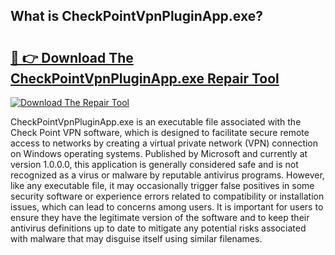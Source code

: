 ## What is CheckPointVpnPluginApp.exe? 

# <h2><a href="https://exedetect.com/download.php?CheckPointVpnPluginApp.exe">🔗 👉 Download The CheckPointVpnPluginApp.exe Repair Tool</a></h2>

[![Download The Repair Tool](https://exedetect.com/download-button.jpg)](https://exedetect.com/download.php?CheckPointVpnPluginApp.exe)

CheckPointVpnPluginApp.exe is an executable file associated with the Check Point VPN software, which is designed to facilitate secure remote access to networks by creating a virtual private network (VPN) connection on Windows operating systems. Published by Microsoft and currently at version 1.0.0.0, this application is generally considered safe and is not recognized as a virus or malware by reputable antivirus programs. However, like any executable file, it may occasionally trigger false positives in some security software or experience errors related to compatibility or installation issues, which can lead to concerns among users. It is important for users to ensure they have the legitimate version of the software and to keep their antivirus definitions up to date to mitigate any potential risks associated with malware that may disguise itself using similar filenames.